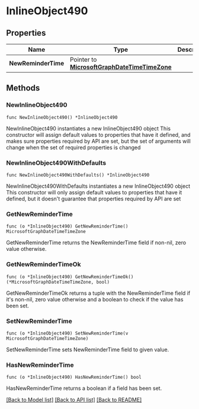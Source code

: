 # InlineObject490

## Properties

Name | Type | Description | Notes
------------ | ------------- | ------------- | -------------
**NewReminderTime** | Pointer to [**MicrosoftGraphDateTimeTimeZone**](MicrosoftGraphDateTimeTimeZone.md) |  | [optional] 

## Methods

### NewInlineObject490

`func NewInlineObject490() *InlineObject490`

NewInlineObject490 instantiates a new InlineObject490 object
This constructor will assign default values to properties that have it defined,
and makes sure properties required by API are set, but the set of arguments
will change when the set of required properties is changed

### NewInlineObject490WithDefaults

`func NewInlineObject490WithDefaults() *InlineObject490`

NewInlineObject490WithDefaults instantiates a new InlineObject490 object
This constructor will only assign default values to properties that have it defined,
but it doesn't guarantee that properties required by API are set

### GetNewReminderTime

`func (o *InlineObject490) GetNewReminderTime() MicrosoftGraphDateTimeTimeZone`

GetNewReminderTime returns the NewReminderTime field if non-nil, zero value otherwise.

### GetNewReminderTimeOk

`func (o *InlineObject490) GetNewReminderTimeOk() (*MicrosoftGraphDateTimeTimeZone, bool)`

GetNewReminderTimeOk returns a tuple with the NewReminderTime field if it's non-nil, zero value otherwise
and a boolean to check if the value has been set.

### SetNewReminderTime

`func (o *InlineObject490) SetNewReminderTime(v MicrosoftGraphDateTimeTimeZone)`

SetNewReminderTime sets NewReminderTime field to given value.

### HasNewReminderTime

`func (o *InlineObject490) HasNewReminderTime() bool`

HasNewReminderTime returns a boolean if a field has been set.


[[Back to Model list]](../README.md#documentation-for-models) [[Back to API list]](../README.md#documentation-for-api-endpoints) [[Back to README]](../README.md)



